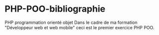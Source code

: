 # PHP-POO-bibliographie
PHP programmation orienté objet
Dans le cadre de ma formation "Développeur web et web mobile" ceci est le premier exercice PHP POO.
